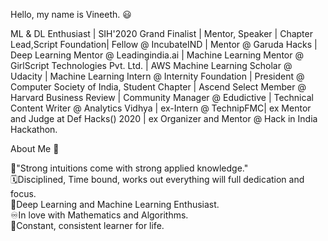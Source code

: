 Hello, my name is Vineeth. :smiley:

ML & DL Enthusiast | SIH'2020 Grand Finalist | Mentor, Speaker | Chapter Lead,Script Foundation| Fellow @ IncubateIND | Mentor @ Garuda Hacks | Deep Learning Mentor @ Leadingindia.ai | Machine Learning Mentor @ GirlScript Technologies Pvt. Ltd. | AWS Machine Learning Scholar @ Udacity | Machine Learning Intern @ Internity Foundation | President @ Computer Society of India, Student Chapter | Ascend Select Member @ Harvard Business Review | Community Manager @ Edudictive | Technical Content Writer @ Analytics Vidhya | ex-Intern @ TechnipFMC| ex Mentor and Judge at Def Hacks() 2020 | ex Organizer and Mentor @ Hack in India Hackathon.

About Me :book: 

:repeat:"Strong intuitions come with strong applied knowledge." <br>
:spiral_calendar:Disciplined, Time bound, works out everything will full dedication and focus. <br>
:scroll:Deep Learning and Machine Learning Enthusiast. <br>
:infinity:In love with Mathematics and Algorithms. <br>
:100:Constant, consistent learner for life. 
